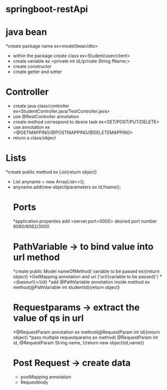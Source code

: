# springboot-restApi
# java bean
  *create  package name ex<model/bean/dto>
  * within the package create class ex<Student/user/client>
  * create variable ex <private int id;/private String fName;>
  * create constructor
  * create getter and setter

# Controller
  * create java class/controller ex<StudentController.java/TestController.java>
  * use @RestController annotation
  * create method correspond to desire task ex<GET/POST/PUT/DELETE>
  * use annotation ex <@GETMAPPING/@POSTMAPPING/@DELETEMAPPING>
  * return a class/object

# Lists
*create public method ex List<Student>{return object}
* List<object> anyname = new ArrayList<>();
* anyname.add(new object(parameters ex id,fname));  


# Ports
*application.properties  add <server.port=0000> desired port number 8080/8082/3000

# PathVariable -> to bind value into url method
*create public Model nameOfMethod( variable to be passed ex<int id>){return object}
*GetMapping annotation and uri ('url/{variable to be passed<id>}')
*<{baseurl}>/{id}
*add @PathVariable annotation inside method ex method(@PathVariable int studentId){return object}


#  Requestparams -> extract the value of qs in url
*@RequestParam annotation ex method(@RequestParam int id){return object}
*pass multiple requestparams ex method(
  @RequestParam int id,
  @RequestParam String name,
  ){return new object(id,name)}


# Post Request -> create data
* postMapping annotation
* Requestbody
